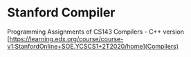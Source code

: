# Stanford Compiler
Programming Assignments of CS143 Compilers - C++ version
[https://learning.edx.org/course/course-v1:StanfordOnline+SOE.YCSCS1+2T2020/home](Compilers)
